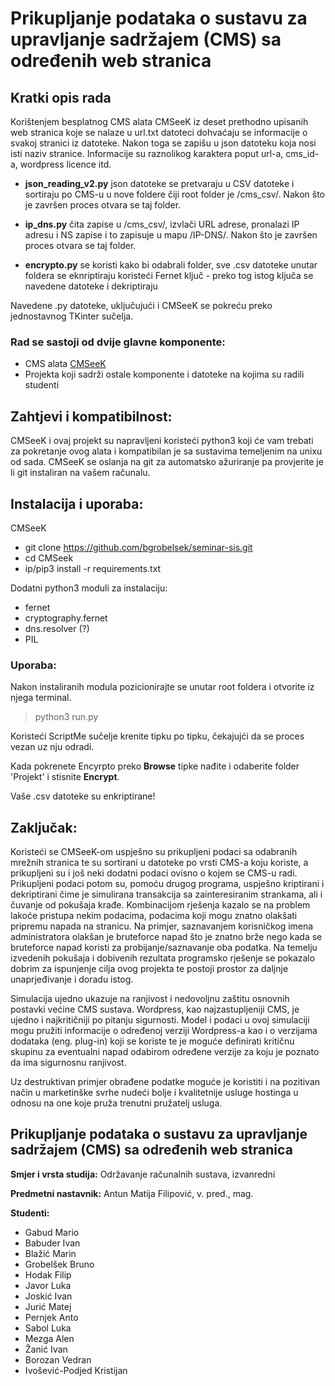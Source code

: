 # Prikupljanje podataka o sustavu za upravljanje sadržajem (CMS) sa određenih web stranica 

## Kratki opis rada
Korištenjem besplatnog CMS alata CMSeeK iz deset prethodno upisanih web stranica koje se nalaze u url.txt datoteci dohvaćaju se informacije o svakoj stranici iz datoteke. Nakon toga se zapišu u json datoteku koja nosi isti naziv stranice. Informacije su raznolikog karaktera poput url-a, cms_id-a, wordpress licence itd. 

* **json_reading_v2.py** json datoteke se pretvaraju u CSV datoteke i sortiraju po CMS-u u nove foldere čiji root folder je /cms_csv/. Nakon što je završen proces otvara se taj folder.

* **ip_dns.py** čita zapise u /cms_csv/, izvlači URL adrese, pronalazi IP adresu i NS zapise i to zapisuje u mapu /IP-DNS/. Nakon što je završen proces otvara se taj folder.

* **encrypto.py** se koristi kako bi odabrali folder, sve .csv datoteke unutar foldera se eknriptiraju koristeći Fernet ključ - preko tog istog ključa se navedene datoteke i dekriptiraju

Navedene .py datoteke, uključujući i CMSeeK se pokreću preko jednostavnog TKinter sučelja. 

### Rad se sastoji od dvije glavne komponente:
* CMS alata [CMSeeK](https://github.com/Tuhinshubhra/CMSeeK#requirements-and-compatibility)
* Projekta koji sadrži ostale komponente i datoteke na kojima su radili studenti

## Zahtjevi i kompatibilnost:
CMSeeK i ovaj projekt su napravljeni koristeći python3 koji će vam trebati za pokretanje ovog alata i kompatibilan je sa sustavima temeljenim na unixu od sada. CMSeeK se oslanja na git za automatsko ažuriranje pa provjerite je li git instaliran na vašem računalu.

## Instalacija i uporaba:
CMSeeK
* git clone https://github.com/bgrobelsek/seminar-sis.git
*  cd CMSeek
* ip/pip3 install -r requirements.txt
  
Dodatni python3 moduli za instalaciju:
* fernet 
* cryptography.fernet
* dns.resolver (?)
* PIL
  
### Uporaba:
Nakon instaliranih modula pozicionirajte se unutar root foldera i otvorite iz njega terminal.
> python3 run.py

Koristeći ScriptMe sučelje krenite tipku po tipku, čekajujći da se proces vezan uz nju odradi.

Kada pokrenete Encyrpto preko **Browse** tipke nađite i odaberite folder 'Projekt' i stisnite **Encrypt**. 

Vaše .csv datoteke su enkriptirane!


## Zaključak:

Koristeći se CMSeeK-om uspješno su prikupljeni podaci sa odabranih mrežnih stranica te su sortirani u datoteke po vrsti CMS-a koju koriste, a prikupljeni su i još neki dodatni podaci ovisno o kojem se CMS-u radi. Prikupljeni podaci potom su, pomoću drugog programa, uspješno kriptirani i dekriptirani čime je simulirana transakcija sa zainteresiranim strankama, ali i čuvanje od pokušaja krađe. Kombinacijom rješenja kazalo se na problem lakoće pristupa nekim podacima, podacima koji mogu znatno olakšati pripremu napada na stranicu. Na primjer, saznavanjem korisničkog imena administratora olakšan je bruteforce napad što je znatno brže nego kada se bruteforce napad koristi za probijanje/saznavanje oba podatka. Na temelju izvedenih pokušaja i dobivenih rezultata programsko rješenje se pokazalo dobrim za ispunjenje cilja ovog projekta te postoji prostor za daljnje unaprjeđivanje i doradu istog. 
 
Simulacija ujedno ukazuje na ranjivost i nedovoljnu zaštitu osnovnih postavki većine CMS sustava. Wordpress, kao najzastupljeniji CMS, je ujedno i najkritičniji po pitanju sigurnosti. Model  i podaci u ovoj simulaciji mogu pružiti informacije o određenoj verziji Wordpress-a kao i o verzijama dodataka (eng. plug-in) koji se koriste te je moguće definirati kritičnu skupinu za eventualni napad odabirom određene verzije za koju je poznato da ima sigurnosnu ranjivost. 
 
Uz destruktivan primjer obrađene podatke moguće je koristiti i na pozitivan način u marketinške svrhe nudeći bolje i kvalitetnije usluge hostinga u odnosu na one koje pruža trenutni pružatelj usluga.

## Prikupljanje podataka o sustavu za upravljanje sadržajem (CMS) sa određenih web stranica 

**Smjer i vrsta studija:** 
Održavanje računalnih sustava, izvanredni 

**Predmetni nastavnik:** 
Antun Matija Filipović, v. pred., mag.

**Studenti:** 
* Gabud Mario
* Babuder Ivan
* Blažić Marin
* Grobelšek Bruno
* Hodak Filip
* Javor Luka
* Joskić Ivan
* Jurić Matej
* Pernjek Anto
* Sabol Luka
* Mezga Alen
* Žanić Ivan
* Borozan Vedran
* Ivošević-Podjed Kristijan
   

